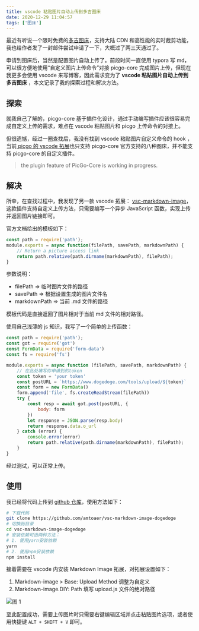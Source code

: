 ```yaml
---
title: vscode 粘贴图片自动上传到多吉图床
date: 2020-12-29 11:04:57
tags: ['图床']
---
```


最近有听说一个限时免费的[多吉图床](https://v2ex.com/t/659652)，支持大陆 CDN 和高性能的实时裁剪功能，我也给作者发了一封邮件尝试申请了一下，大概过了两三天通过了。

申请到图床后，当然是配置图片自动上传了。前段时间一直使用 typora 写 md，可以很方便地使用“自定义图片上传命令”对接 picgo-core 完成图片上传，但现在我更多会使用 vscode 来写博客，因此需求变为了 **vscode 粘贴图片自动上传到多吉图床** ，本文记录了我的探索过程和解决方法。

<!--more-->

## 探索

就我自己了解的，picgo-core 基于插件化设计，通过手动编写插件应该很容易完成自定义上传的需求，难点在 vscode 粘贴图片和 picgo 上传命令的对接上。

但很遗憾，经过一圈查找后，我没有找到 vscode 粘贴图片自定义命令的 hook ，当前[ picgo 的 vscode 拓展](https://github.com/PicGo/vs-picgo)也只支持 picgo-core 官方支持的八种图床，并不能支持 picgo-core 的自定义插件。

>  the plugin feature of PicGo-Core is working in progress.

## 解决

所幸，在查找过程中，我发现了另一款 vscode 拓展： [vsc-markdown-image](https://github.com/imlinhanchao/vsc-markdown-image)，这款插件支持自定义上传方法，只需要编写一个异步 JavaScript 函数，实现上传并返回图片链接即可。

官方文档给出的模板如下：

```javascript
const path = require('path');
module.exports = async function(filePath, savePath, markdownPath) {
    // Return a picture access link
    return path.relative(path.dirname(markdownPath), filePath);
}
```

参数说明：

+ filePath => 临时图片文件的路径
+ savePath => 根据设置生成的图片文件名
+ markdownPath => 当前 .md 文件的路径

模板代码是直接返回了图片相对于当前 md 文件的相对路径。

使用自己浅薄的 js 知识，我写了一个简单的上传函数：

``` javascript
const path = require('path');
const got = require('got')
const FormData = require('form-data')
const fs = require('fs')

module.exports = async function (filePath, savePath, markdownPath) {
    // 在此处填写你申请到的token
    const token = 'your token'
    const postURL = `https://www.dogedoge.com/tools/upload/${token}`
    const form = new FormData()
    form.append('file', fs.createReadStream(filePath))
    try {
        const resp = await got.post(postURL, {
            body: form
        })
        let response = JSON.parse(resp.body)
        return response.data.o_url
    } catch (error) {
        console.error(error)
        return path.relative(path.dirname(markdownPath), filePath);
    }
}
```

经过测试，可以正常上传。

## 使用

我已经将代码上传到 [github 仓库](https://github.com/amtoaer/vsc-markdown-image-dogedoge)，使用方法如下：

```bash
# 下载代码
git clone https://github.com/amtoaer/vsc-markdown-image-dogedoge
# 切换到目录
cd vsc-markdown-image-dogedoge
# 安装依赖可选两种方法：
# 1. 使用yarn安装依赖
yarn
# 2. 使用npm安装依赖
npm install
```

接着需要在 vscode 内安装 Markdown Image 拓展，对拓展设置如下：

1. Markdown-image > Base: Upload Method 调整为自定义
2. Markdown-image.DIY: Path 填写 upload.js 文件的绝对路径

![图 1](https://rmt.dogedoge.com/fetch/allwens-work/storage/pic_1609214107230.png)  

至此配置成功，需要上传图片时只需要右键编辑区域并点击粘贴图片选项，或者使用快捷键 `ALT + SHIFT + V` 即可。